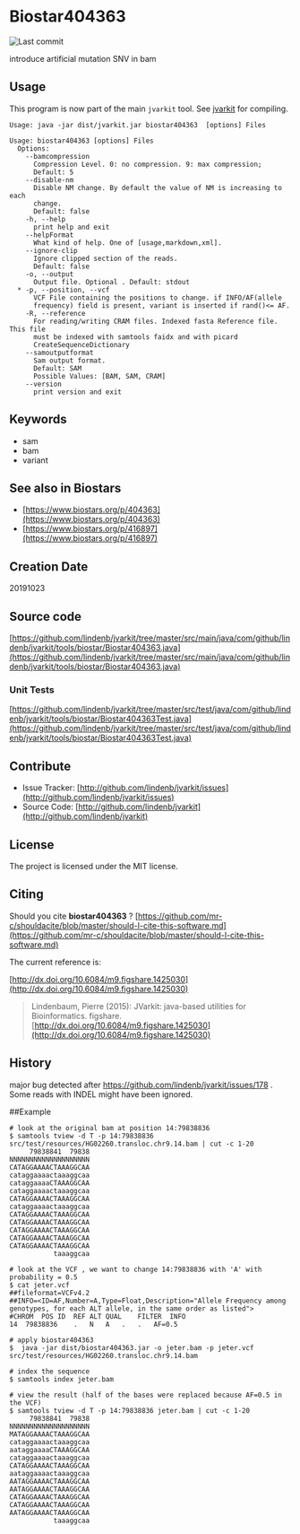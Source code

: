 # Biostar404363

![Last commit](https://img.shields.io/github/last-commit/lindenb/jvarkit.png)

introduce artificial mutation SNV in bam


## Usage


This program is now part of the main `jvarkit` tool. See [jvarkit](JvarkitCentral.md) for compiling.


```
Usage: java -jar dist/jvarkit.jar biostar404363  [options] Files

Usage: biostar404363 [options] Files
  Options:
    --bamcompression
      Compression Level. 0: no compression. 9: max compression;
      Default: 5
    --disable-nm
      Disable NM change. By default the value of NM is increasing to each 
      change. 
      Default: false
    -h, --help
      print help and exit
    --helpFormat
      What kind of help. One of [usage,markdown,xml].
    --ignore-clip
      Ignore clipped section of the reads.
      Default: false
    -o, --output
      Output file. Optional . Default: stdout
  * -p, --position, --vcf
      VCF File containing the positions to change. if INFO/AF(allele 
      frequency) field is present, variant is inserted if rand()<= AF.
    -R, --reference
      For reading/writing CRAM files. Indexed fasta Reference file. This file 
      must be indexed with samtools faidx and with picard 
      CreateSequenceDictionary 
    --samoutputformat
      Sam output format.
      Default: SAM
      Possible Values: [BAM, SAM, CRAM]
    --version
      print version and exit

```


## Keywords

 * sam
 * bam
 * variant



## See also in Biostars

 * [https://www.biostars.org/p/404363](https://www.biostars.org/p/404363)
 * [https://www.biostars.org/p/416897](https://www.biostars.org/p/416897)



## Creation Date

20191023

## Source code 

[https://github.com/lindenb/jvarkit/tree/master/src/main/java/com/github/lindenb/jvarkit/tools/biostar/Biostar404363.java](https://github.com/lindenb/jvarkit/tree/master/src/main/java/com/github/lindenb/jvarkit/tools/biostar/Biostar404363.java)

### Unit Tests

[https://github.com/lindenb/jvarkit/tree/master/src/test/java/com/github/lindenb/jvarkit/tools/biostar/Biostar404363Test.java](https://github.com/lindenb/jvarkit/tree/master/src/test/java/com/github/lindenb/jvarkit/tools/biostar/Biostar404363Test.java)


## Contribute

- Issue Tracker: [http://github.com/lindenb/jvarkit/issues](http://github.com/lindenb/jvarkit/issues)
- Source Code: [http://github.com/lindenb/jvarkit](http://github.com/lindenb/jvarkit)

## License

The project is licensed under the MIT license.

## Citing

Should you cite **biostar404363** ? [https://github.com/mr-c/shouldacite/blob/master/should-I-cite-this-software.md](https://github.com/mr-c/shouldacite/blob/master/should-I-cite-this-software.md)

The current reference is:

[http://dx.doi.org/10.6084/m9.figshare.1425030](http://dx.doi.org/10.6084/m9.figshare.1425030)

> Lindenbaum, Pierre (2015): JVarkit: java-based utilities for Bioinformatics. figshare.
> [http://dx.doi.org/10.6084/m9.figshare.1425030](http://dx.doi.org/10.6084/m9.figshare.1425030)


## History

major bug detected after https://github.com/lindenb/jvarkit/issues/178 . Some reads with INDEL might have been ignored.

##Example

```
# look at the original bam at position 14:79838836
$ samtools tview -d T -p 14:79838836 src/test/resources/HG02260.transloc.chr9.14.bam | cut -c 1-20
     79838841  79838
NNNNNNNNNNNNNNNNNNNN
CATAGGAAAACTAAAGGCAA
cataggaaaactaaaggcaa
cataggaaaaCTAAAGGCAA
cataggaaaactaaaggcaa
CATAGGAAAACTAAAGGCAA
cataggaaaactaaaggcaa
CATAGGAAAACTAAAGGCAA
CATAGGAAAACTAAAGGCAA
CATAGGAAAACTAAAGGCAA
CATAGGAAAACTAAAGGCAA
CATAGGAAAACTAAAGGCAA
           taaaggcaa

# look at the VCF , we want to change 14:79838836 with 'A' with probability = 0.5
$ cat jeter.vcf
##fileformat=VCFv4.2
##INFO=<ID=AF,Number=A,Type=Float,Description="Allele Frequency among genotypes, for each ALT allele, in the same order as listed">
#CHROM	POS	ID	REF	ALT	QUAL	FILTER	INFO
14	79838836	.	N	A	.	.	AF=0.5

# apply biostar404363
$  java -jar dist/biostar404363.jar -o jeter.bam -p jeter.vcf src/test/resources/HG02260.transloc.chr9.14.bam

# index the sequence
$ samtools index jeter.bam

# view the result (half of the bases were replaced because AF=0.5 in the VCF)
$ samtools tview -d T -p 14:79838836 jeter.bam | cut -c 1-20
     79838841  79838
NNNNNNNNNNNNNNNNNNNN
MATAGGAAAACTAAAGGCAA
cataggaaaactaaaggcaa
aataggaaaaCTAAAGGCAA
cataggaaaactaaaggcaa
CATAGGAAAACTAAAGGCAA
aataggaaaactaaaggcaa
AATAGGAAAACTAAAGGCAA
AATAGGAAAACTAAAGGCAA
CATAGGAAAACTAAAGGCAA
CATAGGAAAACTAAAGGCAA
AATAGGAAAACTAAAGGCAA
           taaaggcaa
```


